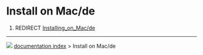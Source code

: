 # Install on Mac/de
1.  REDIRECT [Installing_on_Mac/de](Installing_on_Mac/de.md)



---
![](images/Button_right.svg) [documentation index](../README.md) > Install on Mac/de
